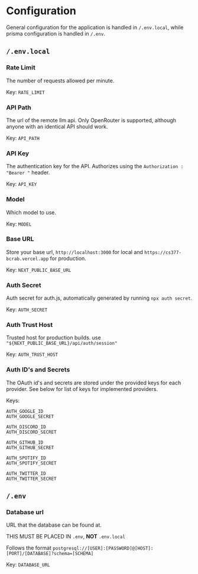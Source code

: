 # Configuration

General configuration for the application is handled in `/.env.local`, while prisma configuration is handled in `/.env`.

## `/.env.local`

### Rate Limit

The number of requests allowed per minute.

Key: `RATE_LIMIT`

### API Path

The url of the remote llm api. Only OpenRouter is supported, although anyone with an identical API should work.

Key: `API_PATH`

### API Key

The authentication key for the API. Authorizes using the `Authorization : "Bearer "` header.

Key: `API_KEY`

### Model

Which model to use.

Key: `MODEL`

### Base URL

Store your base url, `http://localhost:3000` for local and `https://cs377-bcrab.vercel.app` for production.

Key: `NEXT_PUBLIC_BASE_URL`

### Auth Secret

Auth secret for auth.js, automatically generated by running `npx auth secret`.

Key: `AUTH_SECRET`

### Auth Trust Host

Trusted host for production builds. use `"${NEXT_PUBLIC_BASE_URL}/api/auth/session"`

Key: `AUTH_TRUST_HOST`

### Auth ID's and Secrets

The OAuth id's and secrets are stored under the provided keys for each provider. See below for list of keys for implemented providers.

Keys:

```env
AUTH_GOOGLE_ID
AUTH_GOOGLE_SECRET

AUTH_DISCORD_ID
AUTH_DISCORD_SECRET

AUTH_GITHUB_ID
AUTH_GITHUB_SECRET

AUTH_SPOTIFY_ID
AUTH_SPOTIFY_SECRET

AUTH_TWITTER_ID
AUTH_TWITTER_SECRET
```

## `/.env`

### Database url

URL that the database can be found at.

THIS MUST BE PLACED IN `.env`, **NOT** `.env.local`

Follows the format `postgresql://[USER]:[PASSWORD]@[HOST]:[PORT]/[DATABASE]?schema=[SCHEMA]`

Key: `DATABASE_URL`
